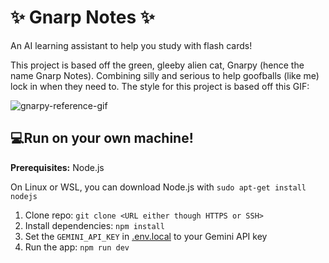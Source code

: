 # ✨ Gnarp Notes ✨

An AI learning assistant to help you study with flash cards!

This project is based off the green, gleeby alien cat, Gnarpy (hence the name Gnarp Notes). Combining silly and serious to help goofballs (like me) lock in when they need to. The style for this project is based off this GIF:

![gnarpy-reference-gif](https://github.com/buhgowsh/gnarpy-notes/blob/main/public/good-night-glorp-gleep-glorp.gif)

## 💻Run on your own machine!

**Prerequisites:**  Node.js

On Linux or WSL, you can download Node.js with `sudo apt-get install nodejs`

1. Clone repo: `git clone <URL either though HTTPS or SSH>`
2. Install dependencies:
   `npm install`
3. Set the `GEMINI_API_KEY` in [.env.local](.env.local) to your Gemini API key
4. Run the app:
   `npm run dev`
